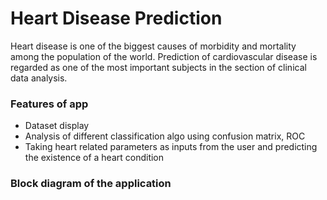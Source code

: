 # Heart Disease Prediction

Heart disease is one of the biggest causes of morbidity and mortality among the population of the world. Prediction of cardiovascular disease is regarded as one of the most important subjects in the section of clinical data analysis.

### Features of app
* Dataset display
* Analysis of different classification algo using confusion matrix, ROC
* Taking heart related parameters as inputs from the user and predicting the existence of a heart condition

### Block diagram of the application

